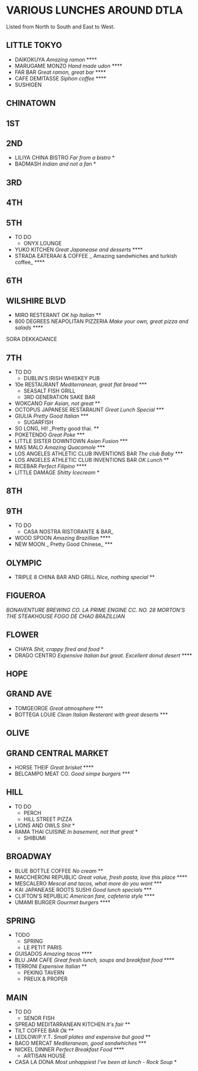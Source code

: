 # VARIOUS LUNCHES AROUND DTLA

Listed from North to South and East to West.

## LITTLE TOKYO

* DAIKOKUYA _Amazing ramon_ ****
* MARUGAME MONZO _Hand made udon_ ****
* FAR BAR _Great ramon, great bar_ ****
* CAFE DEMITASSE _Siphon coffee_ ****
* SUSHIGEN

## CHINATOWN

## 1ST

## 2ND

* LILIYA CHINA BISTRO _Far from a bistro_ *
* BADMASH _Indian and not a fan_ *

## 3RD

## 4TH

## 5TH

* TO DO
  * ONYX LOUNGE
* YUKO KITCHEN _Great Japanease and desserts_ ****
* STRADA EATERAAI & COFFEE _ Amazing sandwhiches and turkish coffee_ ****


## 6TH

## WILSHIRE BLVD

* MIRO RESTERANT _OK hip Italian_ **
* 800 DEGREES NEAPOLITAN PIZZERIA _Make your own, great pizza and salads_ ****

SORA
DEKKADANCE

## 7TH

* TO DO
  * DUBLIN'S IRISH WHISKEY PUB
* 10e RESTAURANT _Mediterranean, great flat bread_ ***
  * SEASALT FISH GRILL
  * 3RD GENERATION SAKE BAR
* WOKCANO _Fair Asian, not great_ **
* OCTOPUS JAPANESE RESTARAUNT _Great Lunch Special_ ***
* GIULIA _Pretty Good Italian_ ***
  * SUGARFISH
* SO LONG, HI! _Pretty good thai. **
* POKETENDO _Great Poke_ ***
* LITTLE SISTER DOWNTOWN _Asian Fusion_ ***
* MAS MALO _Amazing Quacamole_ ***
* LOS ANGELES ATHLETIC CLUB INVENTIONS BAR _The club Baby_ ***
* LOS ANGELES ATHLETIC CLUB INVENTIONS BAR _OK Lunch_ **
* RICEBAR _Perfect Filipino_ ****
* LITTLE DAMAGE _Shitty Icecream_ *


## 8TH

## 9TH

* TO DO
  * CASA NOSTRA RISTORANTE & BAR_
* WOOD SPOON _Amazing Brazillian_ ****
* NEW MOON _ Pretty Good Chinese_ ***

## OLYMPIC

* TRIPLE 8 CHINA BAR AND GRILL _Nice, nothing special_ **

## FIGUEROA

_BONAVENTURE BREWING CO._
_LA PRIME_
_ENGINE CC. NO. 28_
_MORTON'S THE STEAKHOUSE_
_FOGO DE CHAO BRAZILLIAN_

## FLOWER

* CHAYA _Shit, crappy fired and food_ *
* DRAGO CENTRO _Expensive Italian but great.  Excellent donut desert_ ****


## HOPE

## GRAND AVE

* TOMGEORGE _Great atmosphere_ ***
* BOTTEGA LOUIE _Clean Italian Resterant with great deserts_ ***

## OLIVE

## GRAND CENTRAL MARKET

* HORSE THEIF _Great brisket_ ****
* BELCAMPO MEAT CO. _Good simpe burgers_ ***

## HILL

* TO DO
  * PERCH
  * HILL STREET PIZZA
* LIONS AND OWLS _Shit_ *
* RAMA THAI CUISINE _In basement, not that great_ *
  * SHIBUMI


## BROADWAY

* BLUE BOTTLE COFFEE _No cream_ **
* MACCHERONI REPUBLIC _Great value, fresh pasta, love this place_ ****
* MESCALERO _Mescal and tacos, what more do you want_ ***
* KAI JAPANEASE ROOTS SUSHI _Good lunch specials_ ***
* CLIFTON'S REPUBLIC _American fare, cafeteria style_ ****
* UMAMI BURGER _Gourmet burgers_ ****

## SPRING

* TODO
  * SPRING
  * LE PETIT PARIS
* GUISADOS _Amazing tacos_ ****
* BLU JAM CAFE _Great fresh lunch, soups and breakfast food_ ****
* TERRONI _Expensive Italian_ **
  * PEKING TAVERN
  * PREUX & PROPER

## MAIN

* TO DO
  * SENOR FISH
* SPREAD MEDITARRANEAN KITCHEN _It's fair_ **
* TILT COFFEE BAR _Ok_ **
* LEDLOW/P.Y.T. _Small plates and expensive but good_ **
* BACO MERCAT _Mediteranean, good sandwhiches_ ***
* NICKEL DINNER _Perfect Breakfast Food_ ****
  * ARTISAN HOUSE
* CASA LA DONA _Most unhappiest I've been at lunch - Rock Soup_ *